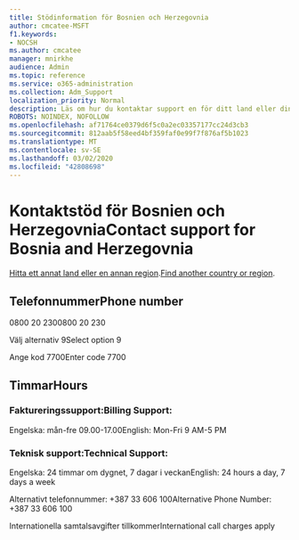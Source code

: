 ```yaml
---
title: Stödinformation för Bosnien och Herzegovnia
author: cmcatee-MSFT
f1.keywords:
- NOCSH
ms.author: cmcatee
manager: mnirkhe
audience: Admin
ms.topic: reference
ms.service: o365-administration
ms.collection: Adm_Support
localization_priority: Normal
description: Läs om hur du kontaktar support en för ditt land eller din region.
ROBOTS: NOINDEX, NOFOLLOW
ms.openlocfilehash: af71764ce0379d6f5c0a2ec03357177cc24d3cb3
ms.sourcegitcommit: 812aab5f58eed4bf359faf0e99f7f876af5b1023
ms.translationtype: MT
ms.contentlocale: sv-SE
ms.lasthandoff: 03/02/2020
ms.locfileid: "42808698"
---
```

# <a name="contact-support-for-bosnia-and-herzegovnia"></a><span data-ttu-id="28f56-103">Kontaktstöd för Bosnien och Herzegovnia</span><span class="sxs-lookup"><span data-stu-id="28f56-103">Contact support for Bosnia and Herzegovnia</span></span>

<span data-ttu-id="28f56-104">[Hitta ett annat land eller en annan region](../contact-support-for-business-products.md).</span><span class="sxs-lookup"><span data-stu-id="28f56-104">[Find another country or region](../contact-support-for-business-products.md).</span></span>

## <a name="phone-number"></a><span data-ttu-id="28f56-105">Telefonnummer</span><span class="sxs-lookup"><span data-stu-id="28f56-105">Phone number</span></span>
<span data-ttu-id="28f56-106">0800 20 230</span><span class="sxs-lookup"><span data-stu-id="28f56-106">0800 20 230</span></span>

<span data-ttu-id="28f56-107">Välj alternativ 9</span><span class="sxs-lookup"><span data-stu-id="28f56-107">Select option 9</span></span>

<span data-ttu-id="28f56-108">Ange kod 7700</span><span class="sxs-lookup"><span data-stu-id="28f56-108">Enter code 7700</span></span>

## <a name="hours"></a><span data-ttu-id="28f56-109">Timmar</span><span class="sxs-lookup"><span data-stu-id="28f56-109">Hours</span></span>
### <a name="billing-support"></a><span data-ttu-id="28f56-110">Faktureringssupport:</span><span class="sxs-lookup"><span data-stu-id="28f56-110">Billing Support:</span></span>

<span data-ttu-id="28f56-111">Engelska: mån-fre 09.00-17.00</span><span class="sxs-lookup"><span data-stu-id="28f56-111">English: Mon-Fri 9 AM-5 PM</span></span>

### <a name="technical-support"></a><span data-ttu-id="28f56-112">Teknisk support:</span><span class="sxs-lookup"><span data-stu-id="28f56-112">Technical Support:</span></span>

<span data-ttu-id="28f56-113">Engelska: 24 timmar om dygnet, 7 dagar i veckan</span><span class="sxs-lookup"><span data-stu-id="28f56-113">English: 24 hours a day, 7 days a week</span></span>

<span data-ttu-id="28f56-114">Alternativt telefonnummer: +387 33 606 100</span><span class="sxs-lookup"><span data-stu-id="28f56-114">Alternative Phone Number: +387 33 606 100</span></span>

<span data-ttu-id="28f56-115">Internationella samtalsavgifter tillkommer</span><span class="sxs-lookup"><span data-stu-id="28f56-115">International call charges apply</span></span>
